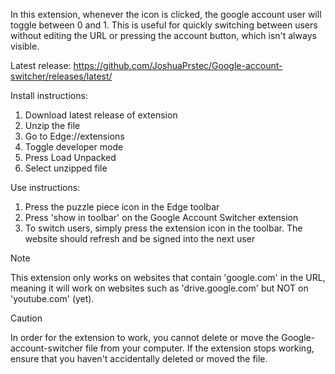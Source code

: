 In this extension, whenever the icon is clicked, the google account user will toggle between 0 and 1. 
This is useful for quickly switching between users without editing the URL or pressing the account button, which isn't always visible.

Latest release: https://github.com/JoshuaPrstec/Google-account-switcher/releases/latest/

Install instructions:
1. Download latest release of extension
2. Unzip the file
3. Go to Edge://extensions
4. Toggle developer mode
5. Press Load Unpacked
6. Select unzipped file

Use instructions:
1. Press the puzzle piece icon in the Edge toolbar
2. Press 'show in toolbar' on the Google Account Switcher extension
3. To switch users, simply press the extension icon in the toolbar. The website should refresh and be signed into the next user
>[!NOTE]
>This extension only works on websites that contain 'google.com' in the URL, meaning it will work on websites such as 'drive.google.com' but NOT on 'youtube.com' (yet).

>[!CAUTION]
>In order for the extension to work, you cannot delete or move the Google-account-switcher file from your computer. If the extension stops working, ensure that you haven't accidentally deleted or moved the file.
